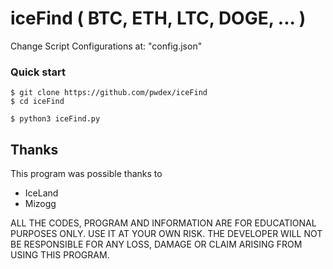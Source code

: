 # iceFind ( BTC, ETH, LTC, DOGE, ... )

Change Script Configurations at: "config.json"

### Quick start

    $ git clone https://github.com/pwdex/iceFind
    $ cd iceFind
    
    $ python3 iceFind.py

## Thanks

This program was possible thanks to 
- IceLand
- Mizogg

ALL THE CODES, PROGRAM AND INFORMATION ARE FOR EDUCATIONAL PURPOSES ONLY. USE IT AT YOUR OWN RISK. THE DEVELOPER WILL NOT BE RESPONSIBLE FOR ANY LOSS, DAMAGE OR CLAIM ARISING FROM USING THIS PROGRAM.
